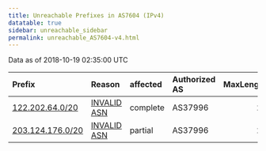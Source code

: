 ```yaml
---
title: Unreachable Prefixes in AS7604 (IPv4)
datatable: true
sidebar: unreachable_sidebar
permalink: unreachable_AS7604-v4.html
---
```


Data as of 2018-10-19 02:35:00 UTC


<div class="datatable-begin"></div>

| Prefix                                                     | Reason                                                                                                 | affected   | Authorized AS   |   MaxLength | Anchor                                       |   unreachable /24s |
|:-----------------------------------------------------------|:-------------------------------------------------------------------------------------------------------|:-----------|:----------------|------------:|:---------------------------------------------|-------------------:|
| [122.202.64.0/20](https://stat.ripe.net/122.202.64.0/20)   | [INVALID ASN](https://rpki-validator.ripe.net/announcement-preview?asn=AS7604&prefix=122.202.64.0/20)  | complete   | AS37996         |          24 | [APNIC](unreachable_APNIC_RPKI_Root-v4.html) |                 16 |
| [203.124.176.0/20](https://stat.ripe.net/203.124.176.0/20) | [INVALID ASN](https://rpki-validator.ripe.net/announcement-preview?asn=AS7604&prefix=203.124.176.0/20) | partial    | AS37996         |          24 | [APNIC](unreachable_APNIC_RPKI_Root-v4.html) |                 16 |

<div class="datatable-end"></div>